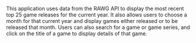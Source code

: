  This application uses data from the RAWG API to display the most recent top 25 game releases for the current year. It also allows users to choose a month for that current year and display games either released or to be released that month. Users can also search for a game or game series, and click on the title of a game to display details of that game.
